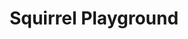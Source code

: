 ---
pid: rs72
title: Squirrel Playground
location_transcription: Fairmount
coordinates: "[-75.1909197, 39.9686577]"
zipcode: '19130'
gen_neighborhood: North Philadelphia
neighborhood: Art Museum,Francisville
outside_phl: 
age: '29'
age_range: 20-29
instagram: 
image_file_name: rs_72.jpg
proposal_transcription: A giant orange squirrel kids of all ages can climb on, swing
  from and hide in.
topic: Animals,Youth
topic_summary: 0, 0
type: Space,Park,Playground
keywords_other: 
credit: 
image_labels: 
twitter: 
facebook: 
permalink: "/monuments/rs72/"
layout: item-page
---